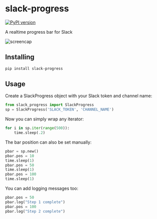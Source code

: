 # slack-progress

[![PyPI version](https://badge.fury.io/py/slack-progress.svg)](https://badge.fury.io/py/slack-progress)

A realtime progress bar for Slack

![screencap][screencap]

## Installing

```bash
pip install slack-progress
```

## Usage

Create a SlackProgress object with your Slack token and channel name:
```python
from slack_progress import SlackProgress
sp = SlackProgress('SLACK_TOKEN', 'CHANNEL_NAME')
```

Now you can simply wrap any iterator:
```python
for i in sp.iter(range(500)):
    time.sleep(.2)
```

The bar position can also be set manually:

```python
pbar = sp.new()
pbar.pos = 10
time.sleep(1)
pbar.pos = 50
time.sleep(1)
pbar.pos = 100
time.sleep(1)
```

You can add logging messages too:
```python
pbar.pos = 50
pbar.log("Step 1 complete")
pbar.pos = 100
pbar.log("Step 2 complete")
```

[screencap]: http://i.imgur.com/103z4Io.gif "slack-progress"
